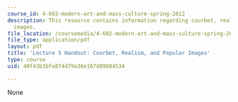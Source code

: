 ```yaml
---
course_id: 4-602-modern-art-and-mass-culture-spring-2012
description: This resource contains information regarding courbet, realism, and popular
  images.
file_location: /coursemedia/4-602-modern-art-and-mass-culture-spring-2012/40f43b3bfa874d79a36e167d89684534_MIT4_602S12_lec05.pdf
file_type: application/pdf
layout: pdf
title: 'Lecture 5 Handout: Courbet, Realism, and Popular Images'
type: course
uid: 40f43b3bfa874d79a36e167d89684534

---
```

None